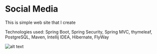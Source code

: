 # Social Media

This is simple web site that I create

Technologies used: Spring Boot, Spring Security, Spring MVC, thymeleaf, PostgreSQL, Maven, Intellij IDEA, Hibernate, FlyWay

![alt text](https://github.com/KirillAmber/SocialMedia/blob/master/socialGif.gif?raw=true)
